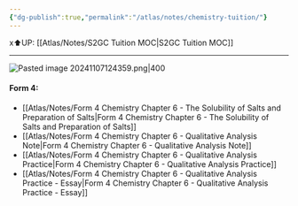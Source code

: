 ```yaml
---
{"dg-publish":true,"permalink":"/atlas/notes/chemistry-tuition/"}
---
```


x⬆️UP: [[Atlas/Notes/S2GC Tuition MOC\|S2GC Tuition MOC]]

---
![Pasted image 20241107124359.png|400](/img/user/Atlas/Utilities/Images/Pasted%20image%2020241107124359.png)
#### Form 4:
- [[Atlas/Notes/Form 4 Chemistry Chapter 6 - The Solubility of Salts and Preparation of Salts\|Form 4 Chemistry Chapter 6 - The Solubility of Salts and Preparation of Salts]]
- [[Atlas/Notes/Form 4 Chemistry Chapter 6 - Qualitative Analysis Note\|Form 4 Chemistry Chapter 6 - Qualitative Analysis Note]]
- [[Atlas/Notes/Form 4 Chemistry Chapter 6 - Qualitative Analysis Practice\|Form 4 Chemistry Chapter 6 - Qualitative Analysis Practice]]
- [[Atlas/Notes/Form 4 Chemistry Chapter 6 - Qualitative Analysis Practice - Essay\|Form 4 Chemistry Chapter 6 - Qualitative Analysis Practice - Essay]]